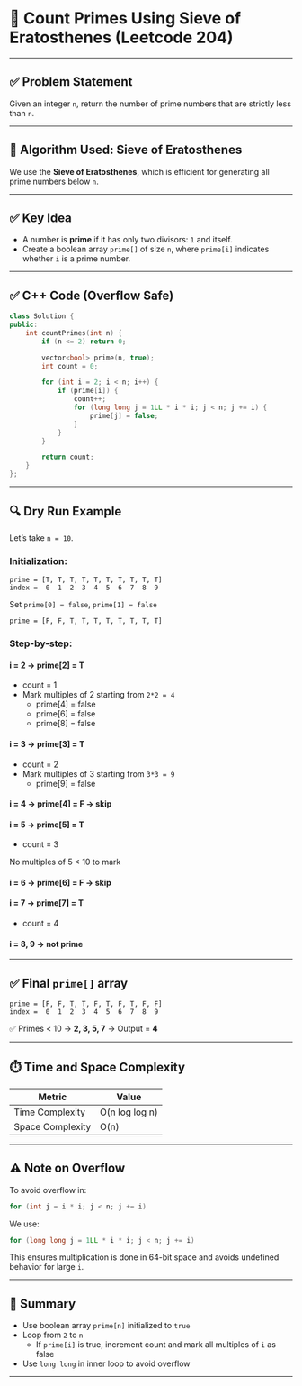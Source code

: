 
# 🔢 Count Primes Using Sieve of Eratosthenes (Leetcode 204)

---

## ✅ Problem Statement

Given an integer `n`, return the number of prime numbers that are strictly less than `n`.

---

## 🧠 Algorithm Used: Sieve of Eratosthenes

We use the **Sieve of Eratosthenes**, which is efficient for generating all prime numbers below `n`.

---

## ✅ Key Idea

- A number is **prime** if it has only two divisors: `1` and itself.
- Create a boolean array `prime[]` of size `n`, where `prime[i]` indicates whether `i` is a prime number.

---

## ✅ C++ Code (Overflow Safe)

```cpp
class Solution {
public:
    int countPrimes(int n) {
        if (n <= 2) return 0;

        vector<bool> prime(n, true);
        int count = 0;

        for (int i = 2; i < n; i++) {
            if (prime[i]) {
                count++;
                for (long long j = 1LL * i * i; j < n; j += i) {
                    prime[j] = false;
                }
            }
        }

        return count;
    }
};
```

---

## 🔍 Dry Run Example

Let’s take `n = 10`.

### Initialization:
```
prime = [T, T, T, T, T, T, T, T, T, T]
index =  0  1  2  3  4  5  6  7  8  9
```

Set `prime[0] = false`, `prime[1] = false`

```
prime = [F, F, T, T, T, T, T, T, T, T]
```

### Step-by-step:

#### i = 2 → prime[2] = T
- count = 1
- Mark multiples of 2 starting from `2*2 = 4`
  - prime[4] = false
  - prime[6] = false
  - prime[8] = false

#### i = 3 → prime[3] = T
- count = 2
- Mark multiples of 3 starting from `3*3 = 9`
  - prime[9] = false

#### i = 4 → prime[4] = F → skip  
#### i = 5 → prime[5] = T
- count = 3

No multiples of 5 < 10 to mark

#### i = 6 → prime[6] = F → skip  
#### i = 7 → prime[7] = T
- count = 4

#### i = 8, 9 → not prime

---

## ✅ Final `prime[]` array

```
prime = [F, F, T, T, F, T, F, T, F, F]
index =  0  1  2  3  4  5  6  7  8  9
```

✅ Primes < 10 → **2, 3, 5, 7** → Output = **4**

---

## ⏱️ Time and Space Complexity

| Metric              | Value                  |
|---------------------|------------------------|
| Time Complexity     | O(n log log n)         |
| Space Complexity    | O(n)                   |

---

## ⚠️ Note on Overflow

To avoid overflow in:
```cpp
for (int j = i * i; j < n; j += i)
```

We use:
```cpp
for (long long j = 1LL * i * i; j < n; j += i)
```

This ensures multiplication is done in 64-bit space and avoids undefined behavior for large `i`.

---

## 🧠 Summary

- Use boolean array `prime[n]` initialized to `true`
- Loop from `2` to `n`
  - If `prime[i]` is true, increment count and mark all multiples of `i` as false
- Use `long long` in inner loop to avoid overflow

---

